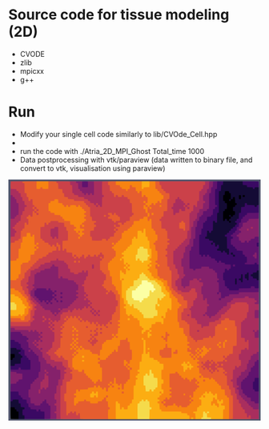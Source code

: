 # Source code for tissue modeling (2D) 

* CVODE
* zlib
* mpicxx
* g++

# Run 
* Modify your single cell code similarly to lib/CVOde_Cell.hpp
* 
* run the code with ./Atria_2D_MPI_Ghost Total_time 1000
* Data postprocessing with vtk/paraview (data written to binary file, and convert to vtk, visualisation using paraview)



![An APD map](fig.png)
